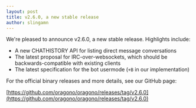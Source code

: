 ```yaml
---
layout: post
title: v2.6.0, a new stable release
author: slingamn
---
```

We're pleased to announce v2.6.0, a new stable release. Highlights include:

* A new CHATHISTORY API for listing direct message conversations
* The latest proposal for IRC-over-websockets, which should be backwards-compatible with existing clients
* The latest specification for the bot usermode (`+B` in our implementation)

For the official binary releases and more details, see our GitHub page:

[https://github.com/oragono/oragono/releases/tag/v2.6.0](https://github.com/oragono/oragono/releases/tag/v2.6.0)
